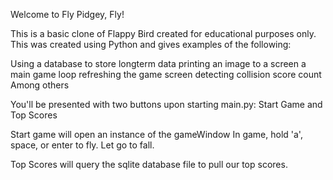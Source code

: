 Welcome to Fly Pidgey, Fly!

This is a basic clone of Flappy Bird created for educational purposes only.  This was created using Python and gives examples of the following:

Using a database to store longterm data
printing an image to a screen
a main game loop
refreshing the game screen
detecting collision
score count
Among others

You'll be presented with two buttons upon starting main.py: Start Game and Top Scores

Start game will open an instance of the gameWindow
  In game, hold 'a', space, or enter to fly.  Let go to fall.

Top Scores will query the sqlite database file to pull our top scores.

